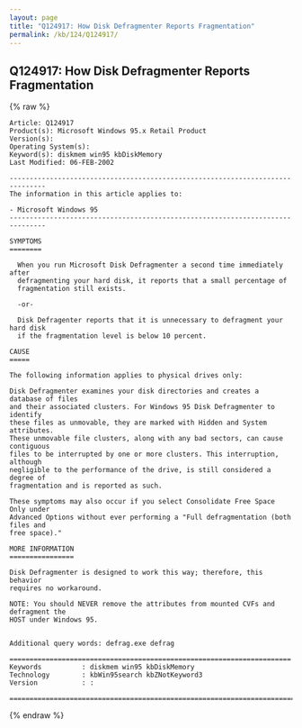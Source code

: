 ```yaml
---
layout: page
title: "Q124917: How Disk Defragmenter Reports Fragmentation"
permalink: /kb/124/Q124917/
---
```


## Q124917: How Disk Defragmenter Reports Fragmentation

{% raw %}

	Article: Q124917
	Product(s): Microsoft Windows 95.x Retail Product
	Version(s): 
	Operating System(s): 
	Keyword(s): diskmem win95 kbDiskMemory
	Last Modified: 06-FEB-2002
	
	-------------------------------------------------------------------------------
	The information in this article applies to:
	
	- Microsoft Windows 95 
	-------------------------------------------------------------------------------
	
	SYMPTOMS
	========
	
	  When you run Microsoft Disk Defragmenter a second time immediately after
	  defragmenting your hard disk, it reports that a small percentage of
	  fragmentation still exists.
	
	  -or-
	
	  Disk Defragenter reports that it is unnecessary to defragment your hard disk
	  if the fragmentation level is below 10 percent.
	
	CAUSE
	=====
	
	The following information applies to physical drives only:
	
	Disk Defragmenter examines your disk directories and creates a database of files
	and their associated clusters. For Windows 95 Disk Defragmenter to identify
	these files as unmovable, they are marked with Hidden and System attributes.
	These unmovable file clusters, along with any bad sectors, can cause contiguous
	files to be interrupted by one or more clusters. This interruption, although
	negligible to the performance of the drive, is still considered a degree of
	fragmentation and is reported as such.
	
	These symptoms may also occur if you select Consolidate Free Space Only under
	Advanced Options without ever performing a "Full defragmentation (both files and
	free space)."
	
	MORE INFORMATION
	================
	
	Disk Defragmenter is designed to work this way; therefore, this behavior
	requires no workaround.
	
	NOTE: You should NEVER remove the attributes from mounted CVFs and defragment the
	HOST under Windows 95.
	
	
	Additional query words: defrag.exe defrag
	
	======================================================================
	Keywords          : diskmem win95 kbDiskMemory 
	Technology        : kbWin95search kbZNotKeyword3
	Version           : :
	
	=============================================================================
	

{% endraw %}
